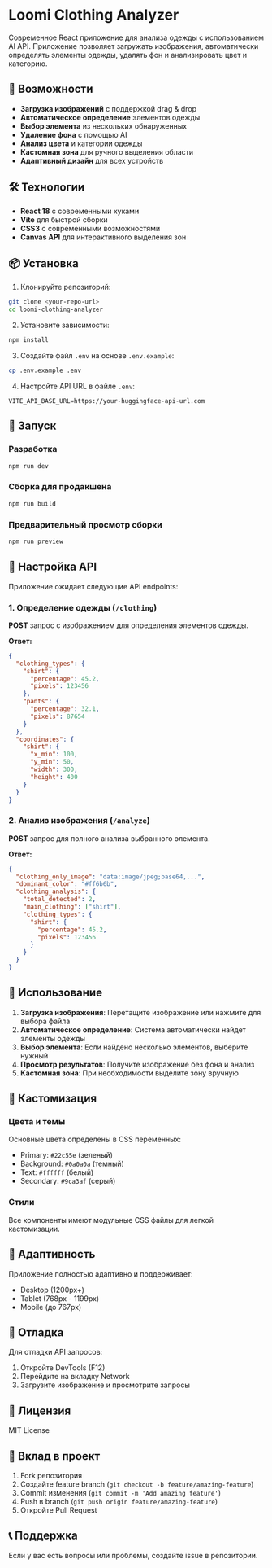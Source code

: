 # Loomi Clothing Analyzer

Современное React приложение для анализа одежды с использованием AI API. Приложение позволяет загружать изображения, автоматически определять элементы одежды, удалять фон и анализировать цвет и категорию.

## 🚀 Возможности

- **Загрузка изображений** с поддержкой drag & drop
- **Автоматическое определение** элементов одежды
- **Выбор элемента** из нескольких обнаруженных
- **Удаление фона** с помощью AI
- **Анализ цвета** и категории одежды
- **Кастомная зона** для ручного выделения области
- **Адаптивный дизайн** для всех устройств

## 🛠️ Технологии

- **React 18** с современными хуками
- **Vite** для быстрой сборки
- **CSS3** с современными возможностями
- **Canvas API** для интерактивного выделения зон

## 📦 Установка

1. Клонируйте репозиторий:
```bash
git clone <your-repo-url>
cd loomi-clothing-analyzer
```

2. Установите зависимости:
```bash
npm install
```

3. Создайте файл `.env` на основе `.env.example`:
```bash
cp .env.example .env
```

4. Настройте API URL в файле `.env`:
```env
VITE_API_BASE_URL=https://your-huggingface-api-url.com
```

## 🚀 Запуск

### Разработка
```bash
npm run dev
```

### Сборка для продакшена
```bash
npm run build
```

### Предварительный просмотр сборки
```bash
npm run preview
```

## 🔧 Настройка API

Приложение ожидает следующие API endpoints:

### 1. Определение одежды (`/clothing`)
**POST** запрос с изображением для определения элементов одежды.

**Ответ:**
```json
{
  "clothing_types": {
    "shirt": {
      "percentage": 45.2,
      "pixels": 123456
    },
    "pants": {
      "percentage": 32.1,
      "pixels": 87654
    }
  },
  "coordinates": {
    "shirt": {
      "x_min": 100,
      "y_min": 50,
      "width": 300,
      "height": 400
    }
  }
}
```

### 2. Анализ изображения (`/analyze`)
**POST** запрос для полного анализа выбранного элемента.

**Ответ:**
```json
{
  "clothing_only_image": "data:image/jpeg;base64,...",
  "dominant_color": "#ff6b6b",
  "clothing_analysis": {
    "total_detected": 2,
    "main_clothing": ["shirt"],
    "clothing_types": {
      "shirt": {
        "percentage": 45.2,
        "pixels": 123456
      }
    }
  }
}
```

## 📱 Использование

1. **Загрузка изображения**: Перетащите изображение или нажмите для выбора файла
2. **Автоматическое определение**: Система автоматически найдет элементы одежды
3. **Выбор элемента**: Если найдено несколько элементов, выберите нужный
4. **Просмотр результатов**: Получите изображение без фона и анализ
5. **Кастомная зона**: При необходимости выделите зону вручную

## 🎨 Кастомизация

### Цвета и темы
Основные цвета определены в CSS переменных:
- Primary: `#22c55e` (зеленый)
- Background: `#0a0a0a` (темный)
- Text: `#ffffff` (белый)
- Secondary: `#9ca3af` (серый)

### Стили
Все компоненты имеют модульные CSS файлы для легкой кастомизации.

## 📱 Адаптивность

Приложение полностью адаптивно и поддерживает:
- Desktop (1200px+)
- Tablet (768px - 1199px)
- Mobile (до 767px)

## 🐛 Отладка

Для отладки API запросов:
1. Откройте DevTools (F12)
2. Перейдите на вкладку Network
3. Загрузите изображение и просмотрите запросы

## 📄 Лицензия

MIT License

## 🤝 Вклад в проект

1. Fork репозитория
2. Создайте feature branch (`git checkout -b feature/amazing-feature`)
3. Commit изменения (`git commit -m 'Add amazing feature'`)
4. Push в branch (`git push origin feature/amazing-feature`)
5. Откройте Pull Request

## 📞 Поддержка

Если у вас есть вопросы или проблемы, создайте issue в репозитории.

